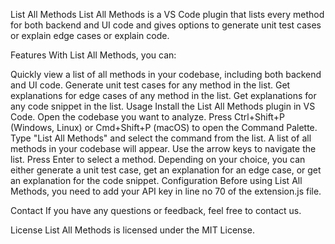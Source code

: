 List All Methods
List All Methods is a VS Code plugin that lists every method for both backend and UI code and gives options to generate unit test cases or explain edge cases or explain code.

Features
With List All Methods, you can:

Quickly view a list of all methods in your codebase, including both backend and UI code.
Generate unit test cases for any method in the list.
Get explanations for edge cases of any method in the list.
Get explanations for any code snippet in the list.
Usage
Install the List All Methods plugin in VS Code.
Open the codebase you want to analyze.
Press Ctrl+Shift+P (Windows, Linux) or Cmd+Shift+P (macOS) to open the Command Palette.
Type "List All Methods" and select the command from the list.
A list of all methods in your codebase will appear. Use the arrow keys to navigate the list.
Press Enter to select a method. Depending on your choice, you can either generate a unit test case, get an explanation for an edge case, or get an explanation for the code snippet.
Configuration
Before using List All Methods, you need to add your API key in line no 70 of the extension.js file.

Contact
If you have any questions or feedback, feel free to contact us.

License
List All Methods is licensed under the MIT License.